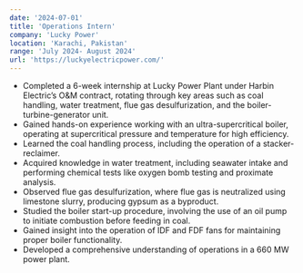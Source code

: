 ```yaml
---
date: '2024-07-01'
title: 'Operations Intern'
company: 'Lucky Power'
location: 'Karachi, Pakistan'
range: 'July 2024- August 2024'
url: 'https://luckyelectricpower.com/'
---
```


- Completed a 6-week internship at Lucky Power Plant under Harbin Electric’s O&M contract, rotating through key areas such as coal handling, water treatment, flue gas desulfurization, and the boiler-turbine-generator unit.  
- Gained hands-on experience working with an ultra-supercritical boiler, operating at supercritical pressure and temperature for high efficiency.  
- Learned the coal handling process, including the operation of a stacker-reclaimer.  
- Acquired knowledge in water treatment, including seawater intake and performing chemical tests like oxygen bomb testing and proximate analysis.  
- Observed flue gas desulfurization, where flue gas is neutralized using limestone slurry, producing gypsum as a byproduct.  
- Studied the boiler start-up procedure, involving the use of an oil pump to initiate combustion before feeding in coal.  
- Gained insight into the operation of IDF and FDF fans for maintaining proper boiler functionality.  
- Developed a comprehensive understanding of operations in a 660 MW power plant.